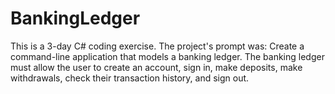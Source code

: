 # BankingLedger
This is a 3-day C# coding exercise. The project's prompt was: Create a command-line application that models a banking ledger. The banking ledger must allow the user to create an account, sign in, make deposits, make withdrawals, check their transaction history, and sign out.
